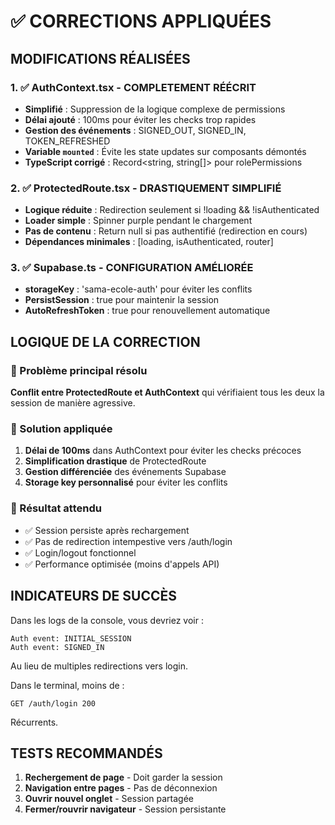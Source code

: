 # ✅ CORRECTIONS APPLIQUÉES

## MODIFICATIONS RÉALISÉES

### 1. ✅ AuthContext.tsx - COMPLETEMENT RÉÉCRIT
- **Simplifié** : Suppression de la logique complexe de permissions
- **Délai ajouté** : 100ms pour éviter les checks trop rapides  
- **Gestion des événements** : SIGNED_OUT, SIGNED_IN, TOKEN_REFRESHED
- **Variable `mounted`** : Évite les state updates sur composants démontés
- **TypeScript corrigé** : Record<string, string[]> pour rolePermissions

### 2. ✅ ProtectedRoute.tsx - DRASTIQUEMENT SIMPLIFIÉ
- **Logique réduite** : Redirection seulement si !loading && !isAuthenticated
- **Loader simple** : Spinner purple pendant le chargement
- **Pas de contenu** : Return null si pas authentifié (redirection en cours)
- **Dépendances minimales** : [loading, isAuthenticated, router]

### 3. ✅ Supabase.ts - CONFIGURATION AMÉLIORÉE  
- **storageKey** : 'sama-ecole-auth' pour éviter les conflits
- **PersistSession** : true pour maintenir la session
- **AutoRefreshToken** : true pour renouvellement automatique

## LOGIQUE DE LA CORRECTION

### 🔑 Problème principal résolu
**Conflit entre ProtectedRoute et AuthContext** qui vérifiaient tous les deux la session de manière agressive.

### 🔧 Solution appliquée
1. **Délai de 100ms** dans AuthContext pour éviter les checks précoces
2. **Simplification drastique** de ProtectedRoute  
3. **Gestion différenciée** des événements Supabase
4. **Storage key personnalisé** pour éviter les conflits

### 🎯 Résultat attendu
- ✅ Session persiste après rechargement
- ✅ Pas de redirection intempestive vers /auth/login  
- ✅ Login/logout fonctionnel
- ✅ Performance optimisée (moins d'appels API)

## INDICATEURS DE SUCCÈS

Dans les logs de la console, vous devriez voir :
```
Auth event: INITIAL_SESSION
Auth event: SIGNED_IN
```
Au lieu de multiples redirections vers login.

Dans le terminal, moins de :
```
GET /auth/login 200
```
Récurrents.

## TESTS RECOMMANDÉS

1. **Rechergement de page** - Doit garder la session
2. **Navigation entre pages** - Pas de déconnexion  
3. **Ouvrir nouvel onglet** - Session partagée
4. **Fermer/rouvrir navigateur** - Session persistante




